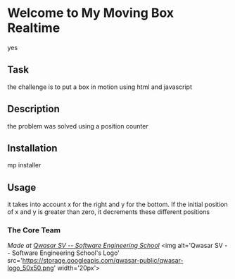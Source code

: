 # Welcome to My Moving Box Realtime
yes

## Task
the challenge is to put a box in motion using html and javascript

## Description
the problem was solved using a position counter

## Installation
mp installer

## Usage
it takes into account x for the right and y for the bottom. If the initial position of x and y is greater than zero, it decrements these different positions

### The Core Team


<span><i>Made at <a href='https://qwasar.io'>Qwasar SV -- Software Engineering School</a></i></span>
<span><img alt='Qwasar SV -- Software Engineering School's Logo' src='https://storage.googleapis.com/qwasar-public/qwasar-logo_50x50.png' width='20px'></span>
